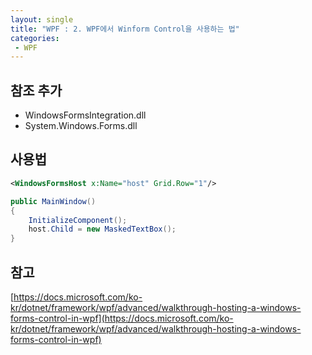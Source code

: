 ```yaml
---
layout: single
title: "WPF : 2. WPF에서 Winform Control을 사용하는 법"
categories:
 - WPF
---
```


## 참조 추가

- WindowsFormsIntegration.dll
- System.Windows.Forms.dll

## 사용법

```xml
<WindowsFormsHost x:Name="host" Grid.Row="1"/>
```

```csharp
public MainWindow()
{
    InitializeComponent();    
    host.Child = new MaskedTextBox();
}
```

## 참고

[https://docs.microsoft.com/ko-kr/dotnet/framework/wpf/advanced/walkthrough-hosting-a-windows-forms-control-in-wpf](https://docs.microsoft.com/ko-kr/dotnet/framework/wpf/advanced/walkthrough-hosting-a-windows-forms-control-in-wpf)